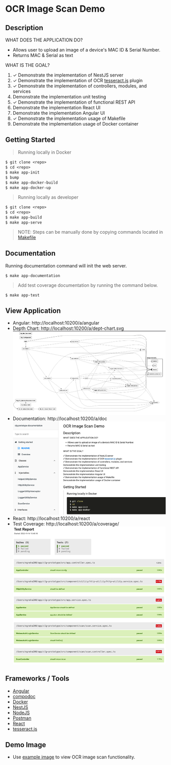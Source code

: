 # OCR Image Scan Demo
## Description
WHAT DOES THE APPLICATION DO?

- Allows user to upload an image of a device's MAC ID & Serial Number. 
- Returns MAC & Serial as text

WHAT IS THE GOAL?

1. ✓ Demonstrate the implementation of NestJS server
1. ✓ Demonstrate the implementation of OCR [tesseract.js](https://github.com/naptha/tesseract.js) plugin
1. ✓ Demonstrate the implementation of controllers, modules, and services
1. Demonstrate the implementation unit testing
1. ✓ Demonstrate the implementation of functional REST API 
1. Demonstrate the implementation React UI
1. Demonstrate the implementation Angular UI
1. ✓ Demonstrate the implementation usage of Makefile
1. Demonstrate the implementation usage of Docker container

## Getting Started
> Running locally in Docker
```
$ git clone <repo>
$ cd <repo>
$ make app-init
$ bump
$ make app-docker-build
$ make app-docker-up
```
> Running locally as developer
```
$ git clone <repo>
$ cd <repo>
$ make app-build
$ make app-serve
```

> NOTE: Steps can be manually done by copying commands located in [Makefile](./Makefile)

## Documentation
Running documentation command will init the web server.
```
$ make app-documentation
```
> Add test coverage documentation by running the command below.
```
$ make app-test
```
## View Application
- Angular: http://localhost:10200/a/angular
- Depth Chart: http://localhost:10200/a/dept-chart.svg
![alt text](./image/depth.png "dept-chart")
- Documentation: http://localhost:10200/a/doc
![alt text](./image/docs.png "documentation")
- React: http://localhost:10200/a/react
- Test Coverage: http://localhost:10200/a/coverage/
![alt text](./image/coverage.png "test coverage")

## Frameworks / Tools
- [Angular](https://angular.io/)
- [compodoc](https://compodoc.app/)
- [Docker](https://www.docker.com/)
- [NestJS](https://nestjs.com/)
- [NodeJS](https://nodejs.org/en/)
- [Postman](https://www.postman.com/)
- [React](https://reactjs.org/)
- [tesseract.js](https://github.com/naptha/tesseract.js)
## Demo Image
- Use [example image](./image/mac1.png) to view OCR image scan functionality.